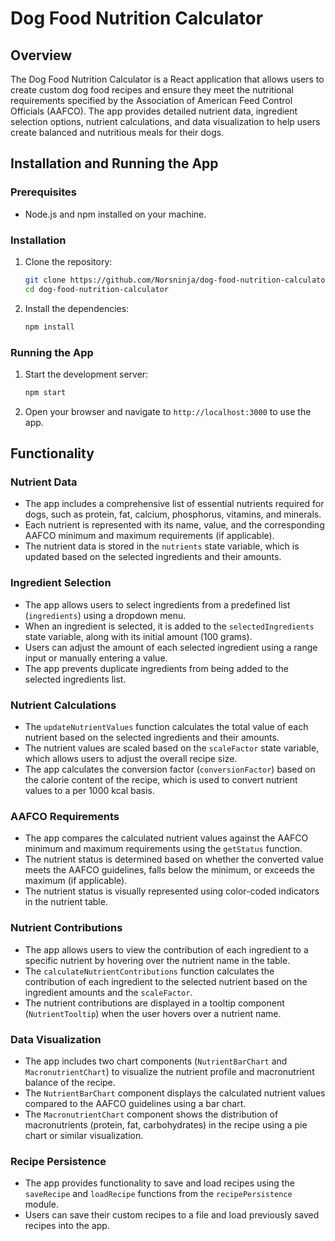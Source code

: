 
# Dog Food Nutrition Calculator

## Overview

The Dog Food Nutrition Calculator is a React application that allows users to create custom dog food recipes and ensure they meet the nutritional requirements specified by the Association of American Feed Control Officials (AAFCO). The app provides detailed nutrient data, ingredient selection options, nutrient calculations, and data visualization to help users create balanced and nutritious meals for their dogs.

## Installation and Running the App

### Prerequisites

- Node.js and npm installed on your machine.

### Installation

1. Clone the repository:

   ```bash
   git clone https://github.com/Norsninja/dog-food-nutrition-calculator.git
   cd dog-food-nutrition-calculator
   ```

2. Install the dependencies:

   ```bash
   npm install
   ```

### Running the App

1. Start the development server:

   ```bash
   npm start
   ```

2. Open your browser and navigate to `http://localhost:3000` to use the app.

## Functionality

### Nutrient Data

- The app includes a comprehensive list of essential nutrients required for dogs, such as protein, fat, calcium, phosphorus, vitamins, and minerals.
- Each nutrient is represented with its name, value, and the corresponding AAFCO minimum and maximum requirements (if applicable).
- The nutrient data is stored in the `nutrients` state variable, which is updated based on the selected ingredients and their amounts.

### Ingredient Selection

- The app allows users to select ingredients from a predefined list (`ingredients`) using a dropdown menu.
- When an ingredient is selected, it is added to the `selectedIngredients` state variable, along with its initial amount (100 grams).
- Users can adjust the amount of each selected ingredient using a range input or manually entering a value.
- The app prevents duplicate ingredients from being added to the selected ingredients list.

### Nutrient Calculations

- The `updateNutrientValues` function calculates the total value of each nutrient based on the selected ingredients and their amounts.
- The nutrient values are scaled based on the `scaleFactor` state variable, which allows users to adjust the overall recipe size.
- The app calculates the conversion factor (`conversionFactor`) based on the calorie content of the recipe, which is used to convert nutrient values to a per 1000 kcal basis.

### AAFCO Requirements

- The app compares the calculated nutrient values against the AAFCO minimum and maximum requirements using the `getStatus` function.
- The nutrient status is determined based on whether the converted value meets the AAFCO guidelines, falls below the minimum, or exceeds the maximum (if applicable).
- The nutrient status is visually represented using color-coded indicators in the nutrient table.

### Nutrient Contributions

- The app allows users to view the contribution of each ingredient to a specific nutrient by hovering over the nutrient name in the table.
- The `calculateNutrientContributions` function calculates the contribution of each ingredient to the selected nutrient based on the ingredient amounts and the `scaleFactor`.
- The nutrient contributions are displayed in a tooltip component (`NutrientTooltip`) when the user hovers over a nutrient name.

### Data Visualization

- The app includes two chart components (`NutrientBarChart` and `MacronutrientChart`) to visualize the nutrient profile and macronutrient balance of the recipe.
- The `NutrientBarChart` component displays the calculated nutrient values compared to the AAFCO guidelines using a bar chart.
- The `MacronutrientChart` component shows the distribution of macronutrients (protein, fat, carbohydrates) in the recipe using a pie chart or similar visualization.

### Recipe Persistence

- The app provides functionality to save and load recipes using the `saveRecipe` and `loadRecipe` functions from the `recipePersistence` module.
- Users can save their custom recipes to a file and load previously saved recipes into the app.
